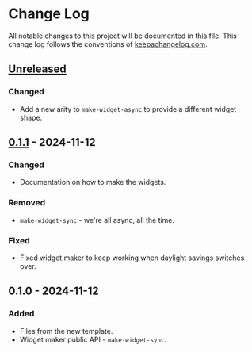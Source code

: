 # Change Log
All notable changes to this project will be documented in this file. This change log follows the conventions of [keepachangelog.com](http://keepachangelog.com/).

## [Unreleased]
### Changed
- Add a new arity to `make-widget-async` to provide a different widget shape.

## [0.1.1] - 2024-11-12
### Changed
- Documentation on how to make the widgets.

### Removed
- `make-widget-sync` - we're all async, all the time.

### Fixed
- Fixed widget maker to keep working when daylight savings switches over.

## 0.1.0 - 2024-11-12
### Added
- Files from the new template.
- Widget maker public API - `make-widget-sync`.

[Unreleased]: https://sourcehost.site/your-name/clojure-camp-exercises/compare/0.1.1...HEAD
[0.1.1]: https://sourcehost.site/your-name/clojure-camp-exercises/compare/0.1.0...0.1.1
